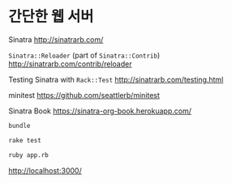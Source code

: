 # 간단한 웹 서버

Sinatra
<http://sinatrarb.com/>

`Sinatra::Reloader` (part of `Sinatra::Contrib`)
<http://sinatrarb.com/contrib/reloader>

Testing Sinatra with `Rack::Test`
<http://sinatrarb.com/testing.html>

minitest
<https://github.com/seattlerb/minitest>

Sinatra Book
<https://sinatra-org-book.herokuapp.com/>

```bash
bundle

rake test

ruby app.rb
```

<http://localhost:3000/>
